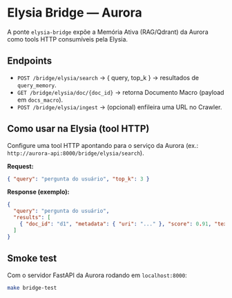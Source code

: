 # Elysia Bridge — Aurora

A ponte `elysia-bridge` expõe a Memória Ativa (RAG/Qdrant) da Aurora como tools HTTP consumíveis pela Elysia.

## Endpoints

- `POST /bridge/elysia/search` → { query, top_k } → resultados de `query_memory`.
- `GET /bridge/elysia/doc/{doc_id}` → retorna Documento Macro (payload em `docs_macro`).
- `POST /bridge/elysia/ingest` → (opcional) enfileira uma URL no Crawler.

## Como usar na Elysia (tool HTTP)

Configure uma tool HTTP apontando para o serviço da Aurora (ex.: `http://aurora-api:8000/bridge/elysia/search`).

**Request:**
```json
{ "query": "pergunta do usuário", "top_k": 3 }
```

**Response (exemplo):**

```json
{
  "query": "pergunta do usuário",
  "results": [
    { "doc_id": "d1", "metadata": { "uri": "..." }, "score": 0.91, "text": "..." }
  ]
}
```

## Smoke test

Com o servidor FastAPI da Aurora rodando em `localhost:8000`:

```bash
make bridge-test
```